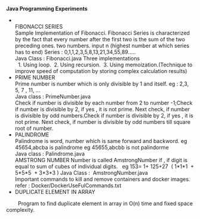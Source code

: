 <p><strong>Java Programming Experiments</strong></p>
<ul>
<li><br />FIBONACCI SERIES<br />Sample Implementation of Fibonacci. Fibonacci Series is characterized by the fact that every number after the first two is the sum of the two preceding ones. two numbers. input n (highest number at which series has to end) Series : 0,1,1,2,3,5,8,13,21,34,55,89.....<br />Java Class : Fibonacci.java Three implementations<br />&nbsp; 1. Using loop.&nbsp; 2. Using recursion.&nbsp; 3. Using memoization.(Technique to improve speed of computation by storing complex calculation results)</li>
<li>PRIME NUMBER<br />Prime number is number which is only divisible by 1 and itself. eg : 2,3, 5, 7 , 11, ...<br />Java class : PrimeNumber.java<br />Check if number is divisible by each number from 2 to number -1;Check if number is divisible by 2, if yes , it is not prime. Next check, if number is divisible by odd numbers.Check if number is divisible by 2, if yes , it is not prime. Next check, if number is divisible by odd numbers till square root of number.</li>
<li>PALINDROME<br />Palindrome is word, number which is same forward and backword.&nbsp;eg 45654,abcba is palindrome&nbsp;eg 45655,abcbb is not palindorme<br />Java class : Palindrome.java<br />AMSTRONG NUMBER Number is called AmstrongNumber if , if digit is equal to sum of cubes of individual digits.&nbsp;&nbsp; eg 153= 1+ 125+27&nbsp; ( 1*1*1&nbsp; + 5*5*5&nbsp; + 3*3*3 ) Java Class :&nbsp; AmstrongNumber.java&nbsp;&nbsp;<br />Important commands to kill and remove containers and docker images. refer : Docker/DockerUseFulCommands.txt</li>
<li>DUPLICATE ELEMENT IN ARRAY</li>
</ul>
<p>&nbsp; &nbsp; &nbsp; &nbsp; Program to find duplicate element in array in O(n) time and&nbsp;fixed space complexity.&nbsp;</p>

